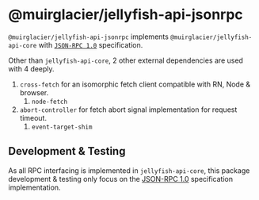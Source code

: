 # @muirglacier/jellyfish-api-jsonrpc

`@muirglacier/jellyfish-api-jsonrpc` implements `@muirglacier/jellyfish-api-core`
with [`JSON-RPC 1.0`](https://www.jsonrpc.org/specification_v1) specification.

Other than `jellyfish-api-core`, 2 other external dependencies are used with 4 deeply.

1. `cross-fetch` for an isomorphic fetch client compatible with RN, Node & browser.
   1. `node-fetch`
2. `abort-controller` for fetch abort signal implementation for request timeout.
   1. `event-target-shim`

## Development & Testing

As all RPC interfacing is implemented in `jellyfish-api-core`, this package development & testing only focus on the
[JSON-RPC 1.0](https://www.jsonrpc.org/specification_v1) specification implementation.
